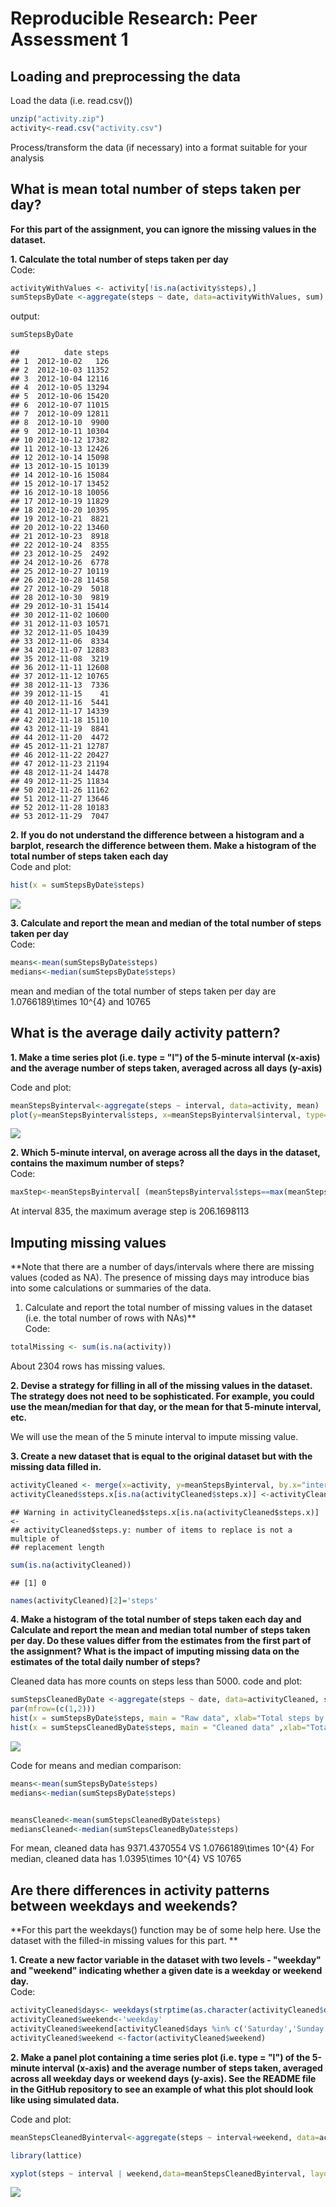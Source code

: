 # Reproducible Research: Peer Assessment 1

## Loading and preprocessing the data

Load the data (i.e. read.csv())

```r
unzip("activity.zip")
activity<-read.csv("activity.csv")
```

Process/transform the data (if necessary) into a format suitable for your analysis


## What is mean total number of steps taken per day?

**For this part of the assignment, you can ignore the missing values in the dataset.**

**1. Calculate the total number of steps taken per day**  
Code:

```r
activityWithValues <- activity[!is.na(activity$steps),]
sumStepsByDate <-aggregate(steps ~ date, data=activityWithValues, sum)
```
output:

```r
sumStepsByDate
```

```
##          date steps
## 1  2012-10-02   126
## 2  2012-10-03 11352
## 3  2012-10-04 12116
## 4  2012-10-05 13294
## 5  2012-10-06 15420
## 6  2012-10-07 11015
## 7  2012-10-09 12811
## 8  2012-10-10  9900
## 9  2012-10-11 10304
## 10 2012-10-12 17382
## 11 2012-10-13 12426
## 12 2012-10-14 15098
## 13 2012-10-15 10139
## 14 2012-10-16 15084
## 15 2012-10-17 13452
## 16 2012-10-18 10056
## 17 2012-10-19 11829
## 18 2012-10-20 10395
## 19 2012-10-21  8821
## 20 2012-10-22 13460
## 21 2012-10-23  8918
## 22 2012-10-24  8355
## 23 2012-10-25  2492
## 24 2012-10-26  6778
## 25 2012-10-27 10119
## 26 2012-10-28 11458
## 27 2012-10-29  5018
## 28 2012-10-30  9819
## 29 2012-10-31 15414
## 30 2012-11-02 10600
## 31 2012-11-03 10571
## 32 2012-11-05 10439
## 33 2012-11-06  8334
## 34 2012-11-07 12883
## 35 2012-11-08  3219
## 36 2012-11-11 12608
## 37 2012-11-12 10765
## 38 2012-11-13  7336
## 39 2012-11-15    41
## 40 2012-11-16  5441
## 41 2012-11-17 14339
## 42 2012-11-18 15110
## 43 2012-11-19  8841
## 44 2012-11-20  4472
## 45 2012-11-21 12787
## 46 2012-11-22 20427
## 47 2012-11-23 21194
## 48 2012-11-24 14478
## 49 2012-11-25 11834
## 50 2012-11-26 11162
## 51 2012-11-27 13646
## 52 2012-11-28 10183
## 53 2012-11-29  7047
```

**2. If you do not understand the difference between a histogram and a barplot, research the difference between them. Make a histogram of the total number of steps taken each day**  
Code and plot:

```r
hist(x = sumStepsByDate$steps)
```

![](PA1_template_files/figure-html/unnamed-chunk-4-1.png) 

**3. Calculate and report the mean and median of the total number of steps taken per day**  
Code:

```r
means<-mean(sumStepsByDate$steps)
medians<-median(sumStepsByDate$steps)
```

mean and median of the total number of steps taken per day are 1.0766189\times 10^{4} and 10765


## What is the average daily activity pattern?  
**1. Make a time series plot (i.e. type = "l") of the 5-minute interval (x-axis) and the average number of steps taken, averaged across all days (y-axis)**  

Code and plot:

```r
meanStepsByinterval<-aggregate(steps ~ interval, data=activity, mean)
plot(y=meanStepsByinterval$steps, x=meanStepsByinterval$interval, type="l", ylab="Steps", xlab="Interval",  main="Mean Steps of a given interval")
```

![](PA1_template_files/figure-html/unnamed-chunk-6-1.png) 

**2. Which 5-minute interval, on average across all the days in the dataset, contains the maximum number of steps?**  
Code:

```r
maxStep<-meanStepsByinterval[ (meanStepsByinterval$steps==max(meanStepsByinterval$steps)),]
```
At interval 835, the maximum average step is 206.1698113

## Imputing missing values

**Note that there are a number of days/intervals where there are missing values (coded as NA). The presence of missing days may introduce bias into some calculations or summaries of the data.

1. Calculate and report the total number of missing values in the dataset (i.e. the total number of rows with NAs)**  
Code: 

```r
totalMissing <- sum(is.na(activity))
```
About 2304 rows has missing values.

**2. Devise a strategy for filling in all of the missing values in the dataset. The strategy does not need to be sophisticated. For example, you could use the mean/median for that day, or the mean for that 5-minute interval, etc.**  

We will use the mean of the 5 minute interval to impute missing value.


**3. Create a new dataset that is equal to the original dataset but with the missing data filled in.**  

```r
activityCleaned <- merge(x=activity, y=meanStepsByinterval, by.x="interval", by.y="interval", all.x=TRUE)
activityCleaned$steps.x[is.na(activityCleaned$steps.x)] <-activityCleaned$steps.y
```

```
## Warning in activityCleaned$steps.x[is.na(activityCleaned$steps.x)] <-
## activityCleaned$steps.y: number of items to replace is not a multiple of
## replacement length
```

```r
sum(is.na(activityCleaned))
```

```
## [1] 0
```

```r
names(activityCleaned)[2]='steps'
```

**4. Make a histogram of the total number of steps taken each day and Calculate and report the mean and median total number of steps taken per day. Do these values differ from the estimates from the first part of the assignment? What is the impact of imputing missing data on the estimates of the total daily number of steps?**  

Cleaned data has more counts on steps less than 5000.
code and plot:

```r
sumStepsCleanedByDate <-aggregate(steps ~ date, data=activityCleaned, sum)
par(mfrow=(c(1,2)))
hist(x = sumStepsByDate$steps, main = "Raw data", xlab="Total steps by date")
hist(x = sumStepsCleanedByDate$steps, main = "Cleaned data" ,xlab="Total steps by date")
```

![](PA1_template_files/figure-html/unnamed-chunk-10-1.png) 

Code for means and median comparison:

```r
means<-mean(sumStepsByDate$steps)
medians<-median(sumStepsByDate$steps)


meansCleaned<-mean(sumStepsCleanedByDate$steps)
mediansCleaned<-median(sumStepsCleanedByDate$steps)
```

For mean, cleaned data has 9371.4370554 VS 1.0766189\times 10^{4}
For median, cleaned data has 1.0395\times 10^{4} VS 10765

## Are there differences in activity patterns between weekdays and weekends?
**For this part the weekdays() function may be of some help here. Use the dataset with the filled-in missing values for this part.  **

**1. Create a new factor variable in the dataset with two levels - "weekday" and "weekend" indicating whether a given date is a weekday or weekend day.**  
Code:

```r
activityCleaned$days<- weekdays(strptime(as.character(activityCleaned$date), "%Y-%m-%d"))
activityCleaned$weekend<-'weekday'
activityCleaned$weekend[activityCleaned$days %in% c('Saturday','Sunday')]<-'weekend'
activityCleaned$weekend <-factor(activityCleaned$weekend)
```

**2. Make a panel plot containing a time series plot (i.e. type = "l") of the 5-minute interval (x-axis) and the average number of steps taken, averaged across all weekday days or weekend days (y-axis). See the README file in the GitHub repository to see an example of what this plot should look like using simulated data.**  

Code and plot:

```r
meanStepsCleanedByinterval<-aggregate(steps ~ interval+weekend, data=activityCleaned, mean)

library(lattice)

xyplot(steps ~ interval | weekend,data=meanStepsCleanedByinterval, layout=c(1,2), type = "l", , main="Mean Steps of a given interval of Cleaned dataset")
```

![](PA1_template_files/figure-html/unnamed-chunk-13-1.png) 

